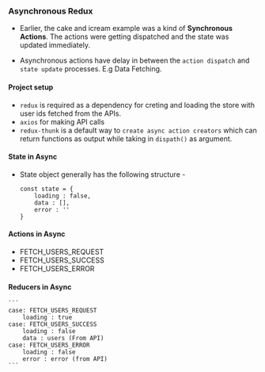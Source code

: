 ### Asynchronous Redux

- Earlier, the cake and icream example was a kind of **Synchronous Actions**. The actions were getting dispatched and the state was updated immediately.

- Asynchronous actions have delay in between the `action dispatch` and `state update` processes. E.g Data Fetching.

#### Project setup

- `redux` is required as a dependency for creting and loading the store with user ids fetched from the APIs.
- `axios` for making API calls
- `redux-thunk` is a default way to `create async action creators` which can return functions as output while taking in `dispath()` as argument.

#### State in Async 

- State object generally has the following structure - 
    ```
    const state = {
        loading : false,
        data : [],
        error : ''
    }
    ```

#### Actions in Async

- FETCH_USERS_REQUEST 
- FETCH_USERS_SUCCESS 
- FETCH_USERS_ERROR

#### Reducers in Async

    ```
    case: FETCH_USERS_REQUEST 
        loading : true
    case: FETCH_USERS_SUCCESS
        loading : false
        data : users (From API) 
    case: FETCH_USERS_ERROR
        loading : false
        error : error (from API)
    ```